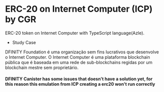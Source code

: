 # ERC-20 on Internet Computer (ICP) by CGR


ERC-20 token on Internet Computer with TypeScript language(Azle).
- Study Case


 DFINITY Foundation é uma organização sem fins lucrativos que desenvolve o Internet Computer. O Internet Computer é uma plataforma blockchain pública que é baseada em uma rede de sub-blockchains regidas por um blockchain mestre sem proprietário. 
 
 #### DFINITY Canister has some issues that doesn't have a solution yet, for this reason this emulation from ICP creating a erc20 won't run correctly
